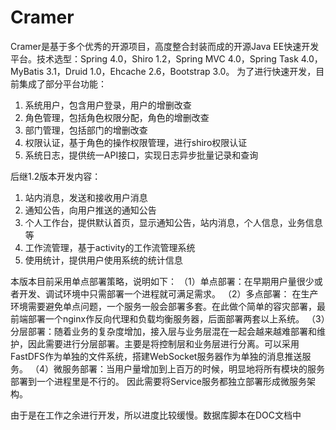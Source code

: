 # Cramer
Cramer是基于多个优秀的开源项目，高度整合封装而成的开源Java EE快速开发平台。技术选型：Spring 4.0，Shiro 1.2，Spring MVC 4.0，Spring Task 4.0，MyBatis 3.1，Druid 1.0，Ehcache 2.6，Bootstrap 3.0。
为了进行快速开发，目前集成了部分平台功能：
1. 系统用户，包含用户登录，用户的增删改查
2. 角色管理，包括角色权限分配，角色的增删改查
3. 部门管理，包括部门的增删改查
4. 权限认证，基于角色的操作权限管理，进行shiro权限认证
5. 系统日志，提供统一API接口，实现日志异步批量记录和查询

后继1.2版本开发内容：
1. 站内消息，发送和接收用户消息
2. 通知公告，向用户推送的通知公告
3. 个人工作台，提供默认首页，显示通知公告，站内消息，个人信息，业务信息等
4. 工作流管理，基于activity的工作流管理系统
5. 使用统计，提供用户使用系统的统计信息

本版本目前采用单点部署策略，说明如下：
（1）单点部署：在早期用户量很少或者开发、调试环境中只需部署一个进程就可满足需求。
（2）多点部署： 在生产环境需要避免单点问题，一个服务一般会部署多套。在此做个简单的容灾部署，最前端部署一个nginx作反向代理和负载均衡服务器，后面部署两套以上系统。
（3）分层部署：随着业务的复杂度增加，接入层与业务层混在一起会越来越难部署和维护，因此需要进行分层部署。主要是将控制层和业务层进行分离。可以采用FastDFS作为单独的文件系统，搭建WebSocket服务器作为单独的消息推送服务。
（4）微服务部署：当用户量增加到上百万的时候，明显地将所有模块的服务部署到一个进程里是不行的。 因此需要将Service服务都独立部署形成微服务架构。


由于是在工作之余进行开发，所以进度比较缓慢。数据库脚本在DOC文档中
